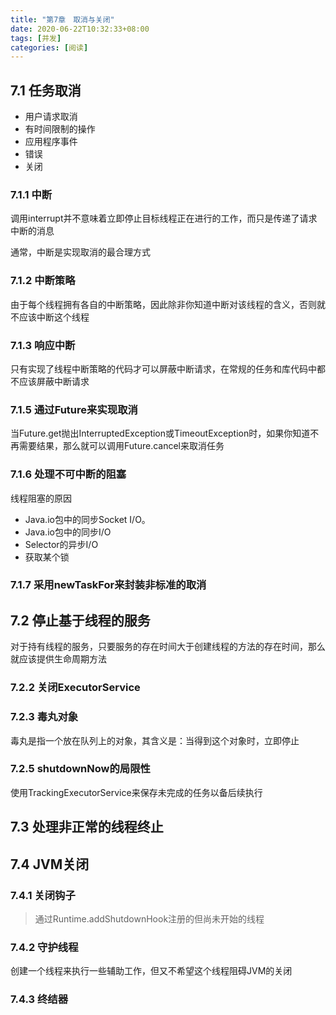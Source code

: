 ```yaml
---
title: "第7章　取消与关闭"
date: 2020-06-22T10:32:33+08:00
tags: [并发]
categories: [阅读]
---
```


## 7.1 任务取消
- 用户请求取消
- 有时间限制的操作
- 应用程序事件
- 错误
- 关闭
### 7.1.1 中断
调用interrupt并不意味着立即停止目标线程正在进行的工作，而只是传递了请求中断的消息

通常，中断是实现取消的最合理方式
### 7.1.2 中断策略
由于每个线程拥有各自的中断策略，因此除非你知道中断对该线程的含义，否则就不应该中断这个线程
### 7.1.3 响应中断
只有实现了线程中断策略的代码才可以屏蔽中断请求，在常规的任务和库代码中都不应该屏蔽中断请求
### 7.1.5 通过Future来实现取消
当Future.get抛出InterruptedException或TimeoutException时，如果你知道不再需要结果，那么就可以调用Future.cancel来取消任务
### 7.1.6 处理不可中断的阻塞
线程阻塞的原因
- Java.io包中的同步Socket I/O。
- Java.io包中的同步I/O
- Selector的异步I/O
- 获取某个锁

### 7.1.7 采用newTaskFor来封装非标准的取消
## 7.2 停止基于线程的服务
对于持有线程的服务，只要服务的存在时间大于创建线程的方法的存在时间，那么就应该提供生命周期方法
### 7.2.2 关闭ExecutorService
### 7.2.3 毒丸对象
毒丸是指一个放在队列上的对象，其含义是：当得到这个对象时，立即停止
### 7.2.5 shutdownNow的局限性
使用TrackingExecutorService来保存未完成的任务以备后续执行
## 7.3 处理非正常的线程终止
## 7.4 JVM关闭
### 7.4.1 关闭钩子
>通过Runtime.addShutdownHook注册的但尚未开始的线程
### 7.4.2 守护线程
创建一个线程来执行一些辅助工作，但又不希望这个线程阻碍JVM的关闭
### 7.4.3 终结器